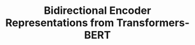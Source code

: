 ---
title: "Bidirectional Encoder Representations from Transformers-BERT"

categories: ['']

tags: ['Bidirectional', 'Encoder', 'Representations', 'from', 'Transformers', 'BERT']

arabic: ['بيرت', 'تمثيلات التشفير ثنائية الاتجاه من المحولات']

publishers: ['معجم مصطلحات التعلم الآلي والتعلم العميق وعلم البيانات']

types: "word"

slug: ""
---